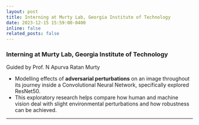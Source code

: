 ```yaml
---
layout: post
title: Interning at Murty Lab, Georgia Institute of Technology
date: 2023-12-15 15:59:00-0400
inline: false
related_posts: false
---
```


### Interning at Murty Lab, Georgia Institute of Technology

Guided by Prof. N Apurva Ratan Murty

- Modelling effects of **adversarial perturbations** on an image throughout its journey inside a Convolutional Neural Network, specifically explored ResNet50.
- This exploratory research helps compare how human and machine vision deal with slight environmental perturbations and how robustness can be achieved.

---
